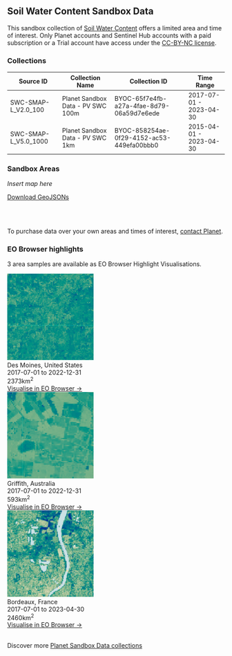 ## Soil Water Content Sandbox Data

This sandbox collection of <a href="../soil-water-content/">Soil Water Content</a> offers a limited area and time of interest. Only Planet accounts and Sentinel Hub accounts with a paid subscription or a Trial account have access under the <a href="https://creativecommons.org/licenses/by-nc/4.0/" target="_blank">CC-BY-NC license</a>.

### Collections

<table>
  <thead>
    <tr>
      <th>Source ID</th>
      <th>Collection Name</th>
      <th>Collection ID</th>
      <th>Time Range</th>
    </tr>
  </thead>
  <tbody>
    <tr>
      <td>SWC-SMAP-L_V2.0_100</td>
      <td>Planet Sandbox Data - PV SWC 100m</td>
      <td>BYOC-65f7e4fb-a27a-4fae-8d79-06a59d7e6ede</td>
      <td>2017-07-01 - 2023-04-30</td>
    </tr>
    <tr>
      <td>SWC-SMAP-L_V5.0_1000</td>
      <td>Planet Sandbox Data - PV SWC 1km</td>
      <td>BYOC-858254ae-0f29-4152-ac53-449efa00bbb0</td>
      <td>2015-04-01 - 2023-04-30</td>
    </tr>
   </tbody>
</table>

### Sandbox Areas
*Insert map here*

<a href="../soil-water-content/polygons.geojson" download>Download GeoJSONs</a>

<br>
<br>

To purchase data over your own areas and times of interest, <a href="https://www.planet.com/contact-sales/#contact-sales)" target="_blank">contact Planet</a>. 

### EO Browser highlights
3 area samples are available as EO Browser Highlight Visualisations.
<br>
<div class="container33">
    <div class="image-card">
    <a href='https://apps.sentinel-hub.com/eo-browser/?zoom=11&lat=41.191&lng=-93.818&themeId=PLANET_SANDBOX&visualizationUrl=https%3A%2F%2Fservices.sentinel-hub.com%2Fogc%2Fwms%2F2e4a87f8-2beb-483e-a62e-689a5916d958&datasetId=65f7e4fb-a27a-4fae-8d79-06a59d7e6ede&fromTime=2022-12-31T00%3A00%3A00.000Z&toTime=2022-12-31T23%3A59%3A59.999Z&layerId=SWC-100&demSource3D="MAPZEN"' target="_blank"><img src="SWC_USA.png" alt="EOB Highlight 1" class="imagette"></a>
        <div class="info">
            <div class="title">Des Moines, United States</div>
            <div class="text">
                2017-07-01 to 2022-12-31<br>
                2373km<sup>2</sup>
            </div>
            <div class="eob-link"><a href='https://apps.sentinel-hub.com/eo-browser/?zoom=11&lat=41.191&lng=-93.818&themeId=PLANET_SANDBOX&visualizationUrl=https%3A%2F%2Fservices.sentinel-hub.com%2Fogc%2Fwms%2F2e4a87f8-2beb-483e-a62e-689a5916d958&datasetId=65f7e4fb-a27a-4fae-8d79-06a59d7e6ede&fromTime=2022-12-31T00%3A00%3A00.000Z&toTime=2022-12-31T23%3A59%3A59.999Z&layerId=SWC-100&demSource3D="MAPZEN"' target="_blank">Visualise in EO Browser -></a></div>
        </div>
    </div>
    <div class="image-card">
    <a href='https://apps.sentinel-hub.com/eo-browser/?zoom=12&lat=-34.5218&lng=146.1202&themeId=PLANET_SANDBOX&visualizationUrl=https%3A%2F%2Fservices.sentinel-hub.com%2Fogc%2Fwms%2F2e4a87f8-2beb-483e-a62e-689a5916d958&datasetId=65f7e4fb-a27a-4fae-8d79-06a59d7e6ede&fromTime=2022-12-27T00%3A00%3A00.000Z&toTime=2022-12-27T23%3A59%3A59.999Z&layerId=SWC-100&demSource3D="MAPZEN"' target="_blank"><img src="SWC_AUS.png" alt="EOB Highlight 2" class="imagette"></a>
        <div class="info">
            <div class="title">Griffith, Australia</div>
            <div class="text">
                2017-07-01 to 2022-12-31<br>
                593km<sup>2</sup>
            </div>
            <div class="eob-link"><a href='https://apps.sentinel-hub.com/eo-browser/?zoom=12&lat=-34.5218&lng=146.1202&themeId=PLANET_SANDBOX&visualizationUrl=https%3A%2F%2Fservices.sentinel-hub.com%2Fogc%2Fwms%2F2e4a87f8-2beb-483e-a62e-689a5916d958&datasetId=65f7e4fb-a27a-4fae-8d79-06a59d7e6ede&fromTime=2022-12-27T00%3A00%3A00.000Z&toTime=2022-12-27T23%3A59%3A59.999Z&layerId=SWC-100&demSource3D="MAPZEN"' target="_blank">Visualise in EO Browser -></a></div>
        </div>
    </div>
    <div class="image-card">
    <a href='https://apps.sentinel-hub.com/eo-browser/?zoom=11&lat=44.84&lng=-0.5234&themeId=PLANET_SANDBOX&visualizationUrl=https%3A%2F%2Fservices.sentinel-hub.com%2Fogc%2Fwms%2F2e4a87f8-2beb-483e-a62e-689a5916d958&datasetId=65f7e4fb-a27a-4fae-8d79-06a59d7e6ede&fromTime=2023-04-29T00%3A00%3A00.000Z&toTime=2023-04-29T23%3A59%3A59.999Z&layerId=SWC-100&demSource3D="MAPZEN"' target="_blank"><img src="SWC_FRA.png" alt="EOB Highlight 3" class="imagette"></a>
        <div class="info">
            <div class="title">Bordeaux, France</div>
            <div class="text">
                2017-07-01 to 2023-04-30<br>
                2460km<sup>2</sup>
            </div>
            <div class="eob-link"><a href='https://apps.sentinel-hub.com/eo-browser/?zoom=11&lat=44.84&lng=-0.5234&themeId=PLANET_SANDBOX&visualizationUrl=https%3A%2F%2Fservices.sentinel-hub.com%2Fogc%2Fwms%2F2e4a87f8-2beb-483e-a62e-689a5916d958&datasetId=65f7e4fb-a27a-4fae-8d79-06a59d7e6ede&fromTime=2023-04-29T00%3A00%3A00.000Z&toTime=2023-04-29T23%3A59%3A59.999Z&layerId=SWC-100&demSource3D="MAPZEN"' target="_blank">Visualise in EO Browser -></a></div>
        </div>
    </div>
</div>
<br>


Discover more <a href="../planet-sandbox-data/">Planet Sandbox Data collections</a>
